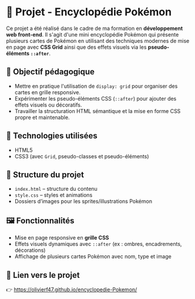 # 🧾 Projet - Encyclopédie Pokémon

Ce projet a été réalisé dans le cadre de ma formation en **développement web front-end**. Il s'agit d'une mini encyclopédie Pokémon qui présente plusieurs cartes de Pokémon en utilisant des techniques modernes de mise en page avec **CSS Grid** ainsi que des effets visuels via les **pseudo-éléments `::after`**.

## 🎯 Objectif pédagogique

- Mettre en pratique l'utilisation de `display: grid` pour organiser des cartes en grille responsive.
- Expérimenter les pseudo-éléments CSS (`::after`) pour ajouter des effets visuels ou décoratifs.
- Travailler la structuration HTML sémantique et la mise en forme CSS propre et maintenable.

## 🚀 Technologies utilisées

- HTML5
- CSS3 (avec `Grid`, pseudo-classes et pseudo-éléments)

## 📐 Structure du projet

- `index.html` – structure du contenu
- `style.css` – styles et animations
- Dossiers d’images pour les sprites/illustrations Pokémon

## 🖼️ Fonctionnalités

- Mise en page responsive en **grille CSS**
- Effets visuels dynamiques avec `::after` (ex : ombres, encadrements, décorations)
- Affichage de plusieurs cartes Pokémon avec nom, type et image

## 🔗 Lien vers le projet

👉 https://olivierf47.github.io/encyclopedie-Pokemon/
